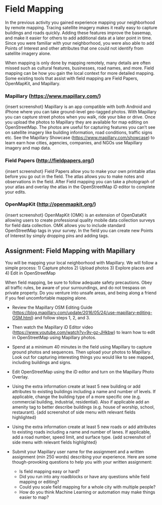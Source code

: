 # Field Mapping

In the previous activity you gained experience mapping your neighborhood by remote mapping. Tracing satellite imagery makes it really easy to capture buildings and roads quickly. Adding these features improve the basemap, and make it easier for others to add additional data at a later point in time. Since you were familiar with your neighborhood, you were also able to add Points of Interest and other attributes that one could not identify from satellite imagery alone.

When mapping is only done by mapping remotely, many details are often missed such as cultural features, businesses, road names, and more. Field mapping can be how you gain the local context for more detailed mapping. Some existing tools that assist with field mapping are Field Papers, OpenMapKit, and Mapillary.

### Mapillary (https://www.mapillary.com/)
{insert screenshot}
Mapillary is an app compatible with both Android and iPhone where you can take ground-level geo-tagged photos. With Mapillary you can capture street photos when you walk, ride your bike or drive. Once you upload the photos to Mapillary they are available for map editing on OpenStreetMap. The photos are useful for capturing features you can’t see on satellite imagery like building information, road conditions, traffic signs etc. See the Mapillary Showcase (https://www.mapillary.com/showcase) to learn earn how cities, agencies, companies, and NGOs use Mapillary imagery and map data.

### Field Papers (http://fieldpapers.org/)
{insert screenshot}
Field Papers allow you to make your own printable atlas before you go out in the field. The atlas allows you to make notes and observations in the field. After Field mapping you can take a photograph of your atlas and overlay the atlas in the OpenStreetMap iD editor to complete your edits.

### OpenMapKit (http://openmapkit.org/) 
{insert screenshot}
OpenMapKit (OMK) is an extension of OpenDataKit allowing users to create professional quality mobile data collection surveys for field data collection. OMK allows you to include standard OpenStreetMap tags in your survey. In the field you can create new Points of Interest by simply dropping pins and adding tags. 

## Assignment: Field Mapping with Mapillary
You will be mapping your local neighborhood with Mapillary. We will follow a simple process: 1) Capture photos 2) Upload photos 3) Explore places and 4) Edit in OpenStreetMap

When field mapping, be sure to follow adequate safety precautions. Obey all traffic rules, be aware of your surroundings, and do not trespass on private property. Do you venture into unsafe areas, and being along a friend if you feel uncomfortable mapping alone. 

- Review the Mapillary OSM Editing Guide (https://blog.mapillary.com/update/2016/05/24/use-mapillary-editing-OSM.html) and follow steps 1, 2, and 3. 

- Then watch the Mapillary iD Editor video (https://www.youtube.com/watch?v=9v-gz-JHkbw) to learn how to edit in OpenStreetMap using Mapillary photos.

- Spend at a minimum 40 minutes in the field using Mapillary to capture ground photos and sequences. Then upload your photos to Mapillary. Look out for capturing interesting things you would like to see mapped, including buildings and signs.

- Edit OpenStreetMap using the iD editor and turn on the Mapillary Photo Overlay. 

- Using the extra information create at least 5 new building or add attributes to existing buildings including a name and number of levels. If applicable, change the building type of a more specific one (e.g. commercial building, industrial, residential). Also if applicable add an amenity tag to better describe buildings (e.g. house of worship, school, restaurant). {add screenshot of side menu with relevant fields highlighted}

- Using the extra information create at least 5 new roads or add attributes to existing roads including a name and number of lanes. If applicable, add a road number, speed limit, and surface type. {add screenshot of side menu with relevant fields highlighted}

- Submit your Mapillary user name for the assignment and a written assignment (min 250 words) describing your experience. Here are some though-provoking questions to help you with your written assignment:
  - Is field mapping easy or hard? 
  - Did you run into any roadblocks or have any questions while field mapping or editing? 
  - Could you scale field mapping for a whole city with multiple people? 
  - How do you think Machine Learning or automation may make things easier to map?





